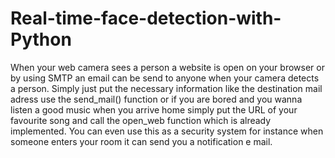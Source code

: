 # Real-time-face-detection-with-Python

When your web camera sees a person a website is open on your browser or by using SMTP an email can be send to anyone when your camera detects a person. Simply just put the necessary information like the destination mail adress use the send_mail() function or if you are bored and you wanna listen a good music when you arrive home simply put the URL of your favourite song and call the open_web function which is already implemented. You can even use this as a security system for instance when someone enters your room it can send you a notification e mail.
